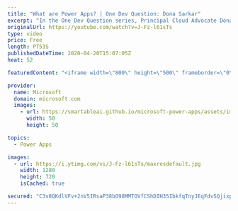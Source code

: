 ```yaml
---
title: "What are Power Apps? | One Dev Question: Dona Sarkar"
excerpt: "In the One Dev Question series, Principal Cloud Advocate Dona Sarkar explains what Power Apps are.    For more information, visit: https://powerapps.microsoft.com/?WT.mc_id=onedevquestion-c9-donasa Try Azure for free: https://aka.ms/TryAzure7"
originalUrl: https://youtube.com/watch?v=J-Fz-l61sTs
type: video
price: Free
length: PT53S
publishedDateTime: 2020-04-20T15:07:05Z
heat: 52

featuredContent: "<iframe width=\"800\" height=\"500\" frameborder=\"0\" src=\"https://www.youtube.com/embed/J-Fz-l61sTs\" allow=\"accelerometer; autoplay; encrypted-media; gyroscope; picture-in-picture\" allowfullscreen></iframe>"

provider:
  name: Microsoft
  domain: microsoft.com
  images:
    - url: https://smartableai.github.io/microsoft-power-apps/assets/images/organizations/microsoft.com-50x50.jpg
      width: 50
      height: 50

topics:
  - Power Apps

images:
  - url: https://i.ytimg.com/vi/J-Fz-l61sTs/maxresdefault.jpg
    width: 1280
    height: 720
    isCached: true

secured: "C3v8QKdlVFv+2nV5IRsaP38bO98MMTOVfCShDIH35IbkfqTnyJEqFdvSQjixpe+WcFKonh+S7JPOspxBYHPJ78GFBoxaQoy26Neef+HOKoqJp9ID6vBMoUNNuW5O4CX89tsALzF6ZIQAADmz/+SC5NCYmklJnjqDvN7cDghpWbgGUAdh7wcH8BwkFwQ8QtRZGV4AKoqLJ5QqIzi719RrogxS2bdFyvEYvWaLOThymvX9aZ8IoUphb/AP6sflQFECEE0yybeOPrtgc+L2D23CI9Z3OiXq13WMIveW6e/dxD5/3nfRvHNt34s7Zee/PFw5rdeEFJsIBlxpRQzqdmC3uMEX9zJFI6tFyw7RWlsDQua6tnl81qrTWApgvzeNHO4RkRrAGqN+QGBfGpUFDEbiJQ==;ztiZjqOij9AoqThKP0HP/g=="
---
```


